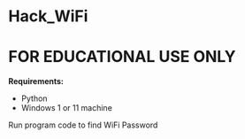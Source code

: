 # Hack_WiFi

# **FOR EDUCATIONAL USE ONLY**

**Requirements:**
- Python
- Windows 1 or 11 machine

Run program code to find WiFi Password 
